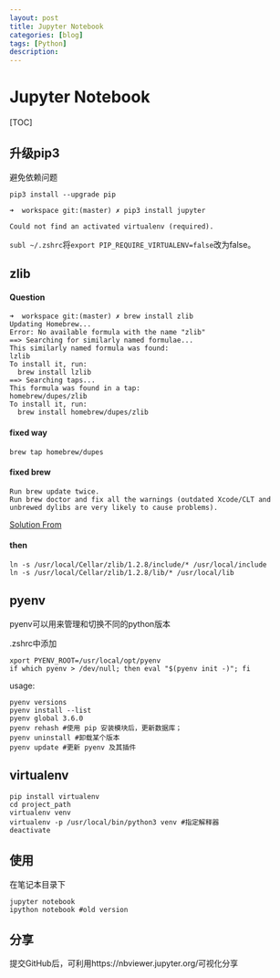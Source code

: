 ```yaml
---
layout: post
title: Jupyter Notebook
categories: [blog]
tags: [Python]
description: 
---
```




# Jupyter Notebook

[TOC]



## 

## 升级pip3

避免依赖问题

```shell
pip3 install --upgrade pip
```

```shell
➜  workspace git:(master) ✗ pip3 install jupyter

Could not find an activated virtualenv (required).
```

 `subl ~/.zshrc`将`export PIP_REQUIRE_VIRTUALENV=false`改为false。

## zlib

#### Question

```shell
➜  workspace git:(master) ✗ brew install zlib
Updating Homebrew...
Error: No available formula with the name "zlib"
==> Searching for similarly named formulae...
This similarly named formula was found:
lzlib
To install it, run:
  brew install lzlib
==> Searching taps...
This formula was found in a tap:
homebrew/dupes/zlib
To install it, run:
  brew install homebrew/dupes/zlib
```

#### fixed way

```
brew tap homebrew/dupes
```

#### fixed brew

```
Run brew update twice.
Run brew doctor and fix all the warnings (outdated Xcode/CLT and unbrewed dylibs are very likely to cause problems).
```

[Solution From](https://github.com/Homebrew/brew/blob/master/docs/Troubleshooting.md)

#### then

```
ln -s /usr/local/Cellar/zlib/1.2.8/include/* /usr/local/include 
ln -s /usr/local/Cellar/zlib/1.2.8/lib/* /usr/local/lib
```



## pyenv

pyenv可以用来管理和切换不同的python版本

.zshrc中添加

```shell
xport PYENV_ROOT=/usr/local/opt/pyenv
if which pyenv > /dev/null; then eval "$(pyenv init -)"; fi
```

usage:

```
pyenv versions
pyenv install --list
pyenv global 3.6.0
pyenv rehash #使用 pip 安装模块后，更新数据库；
pyenv uninstall #卸载某个版本
pyenv update #更新 pyenv 及其插件
```

## virtualenv

```
pip install virtualenv
cd project_path
virtualenv venv
virtualenv -p /usr/local/bin/python3 venv #指定解释器
deactivate
```

## 使用

在笔记本目录下

```
jupyter notebook
ipython notebook #old version
```

## 分享

提交GitHub后，可利用https://nbviewer.jupyter.org/可视化分享